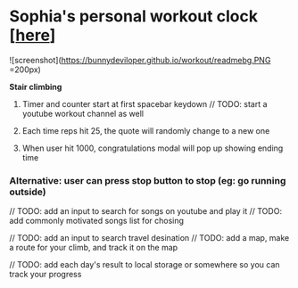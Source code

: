 # Sophia's personal workout clock [[here](https://bunnydeviloper.github.io/workout/)]

![screenshot](https://bunnydeviloper.github.io/workout/readmebg.PNG =200px)

**Stair climbing**  
1. Timer and counter start at first spacebar keydown
// TODO: start a youtube workout channel as well

2. Each time reps hit 25, the quote will randomly change to a new one
4. When user hit 1000, congratulations modal will pop up showing ending time

### Alternative: user can press stop button to stop (eg: go running outside)

// TODO: add an input to search for songs on youtube and play it
// TODO: add commonly motivated songs list for chosing

// TODO: add an input to search travel desination
// TODO: add a map, make a route for your climb, and track it on the map

// TODO: add each day's result to local storage or somewhere so you can track your progress
